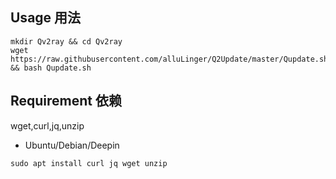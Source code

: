 ## Usage 用法

```
mkdir Qv2ray && cd Qv2ray
wget https://raw.githubusercontent.com/alluLinger/Q2Update/master/Qupdate.sh && bash Qupdate.sh
```

## Requirement 依赖

wget,curl,jq,unzip

 - Ubuntu/Debian/Deepin
 ```
 sudo apt install curl jq wget unzip
 ```
